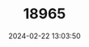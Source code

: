 ---
title: "18965"
category: "Pyrgulopsis davisi"
draft: false
date: 2024-02-22 13:03:50
languages:
  English: ["Davis County Springsnail", "Limpia Creek Springsnail"]
---